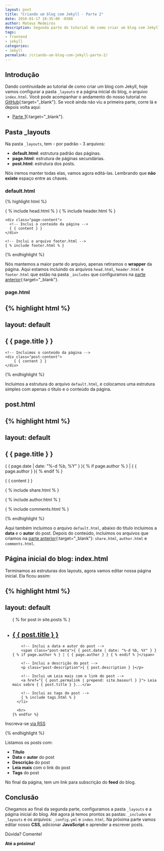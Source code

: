 ```yaml
---
layout: post
title: "Criando um blog com Jekyll - Parte 2"
date: 2016-01-17 18:35:00 -0300
author: Mateus Medeiros
description: Segunda parte do tutorial de como criar um blog com Jekyll.
tags: 
- frontend
- jekyll
categories:
- Jekyll
permalink: /criando-um-blog-com-jekyll-parte-2/
---
```


## Introdução

Dando continuidade ao tutorial de como criar um blog com Jekyll, hoje vamos configurar a pasta `_layouts` e a página inicial do blog, o arquivo `index.html`. Você pode acompanhar o andamento do nosso tutorial no [GitHub](https://github.com/mateussmedeiros/tutorial-jekyll){:target="_blank"}. Se você ainda não viu a primeira parte, corre lá e depois volta aqui: 

- [Parte 1](http://devmateusmedeiros.com.br/criando-um-blog-com-jekyll-parte-1/){:target="_blank"}.

## Pasta _layouts

Na pasta `_layouts`, tem - por padrão - 3 arquivos:

- **default.html**: estrutura padrão das páginas.
- **page.html**: estrutura de páginas secundárias.
- **post.html**: estrutura dos posts.

Nós iremos manter todas elas, vamos agora editá-las. Lembrando que **não existe** espaço entre as chaves.

### default.html

{% highlight html %}
<!DOCTYPE html>
<html>
  <!-- Incui o arquivo head.html -->
  { % include head.html % }

  <body>
    <!-- Inclui o arquivo header.html -->
    { % include header.html % }

    <div class="page-content">
      <!-- Inclui o conteúdo da página -->
      { { content } }
    </div>

    <!-- Inclui o arquivo footer.html -->
    { % include footer.html % }

  </body>

</html>
{% endhighlight %}

Nós mantemos a maior parte do arquivo, apenas retiramos o **wrapper** da página. Aqui estamos incluindo os arquivos `head.html`, `header.html` e `footer.html` que estão na pasta `_includes` que configuramos na [parte anterior](http://devmateusmedeiros.com.br/criando-um-blog-com-jekyll-parte-1/){:target="_blank"}.

### page.html

{% highlight html %}
---
layout: default
---
<article class="post">
	<!-- Chamamos o título da página -->
	<h1 class="post-title">{ { page.title } }</h1>
	
	<!-- Incluimos o conteúdo da página -->
	<div class="post-content">
  		{ { content } }
	</div>

</article>
{% endhighlight %}

Incluimos a estrutura do arquivo `default.html`, e colocamos uma estrutura simples com apenas o título e o conteúdo da página.

## post.html 

{% highlight html %}
---
layout: default
---
<article class="post" itemscope itemtype="http://schema.org/BlogPosting">
  <!-- Chamamos o título do post -->
  <h1 class="post-title" itemprop="name headline">{ { page.title } }</h1>
  <!-- Incluimos a data e o autor do post -->
  <p class="post-meta"><time datetime="{ { page.date | date_to_xmlschema } }" itemprop="datePublished">{ { page.date | date: "%-d %b, %Y" } }</time>{ % if page.author % } | <span itemprop="author" itemscope itemtype="http://schema.org/Person"><span itemprop="name">{ { page.author } }</span></span>{ % endif % }</p>
  
  <!-- Icluimos o conteúdo do post -->
  <div class="post-content" itemprop="articleBody">
    { { content } }
  </div>

  <!-- Incluimos os botões de compartilhamento -->
  { % include share.html % }

  <!-- Incluimos a seção com o autor do post -->
  { % include author.html % }

  <!-- Incluimos os comentários -->
  { % include comments.html % }

</article>
{% endhighlight %}

Aqui também incluimos o arquivo `default.html`, abaixo do título incluimos a **data** e o **autor** do post. Depois do conteúdo, incluimos os arquivos que criamos na [parte anterior](http://devmateusmedeiros.com.br/criando-um-blog-com-jekyll-parte-1/){:target="_blank"}: `share.html`, `author.html` e `comments.html`.

## Página inicial do blog: index.html

Terminamos as estruturas dos layouts, agora vamos editar nossa página inicial. Ela ficou assim:

{% highlight html %}
---
layout: default
---

<div class="home">

  <ul class="post-list">
    <!-- Procura os posts no blog e lista eles -->
    { % for post in site.posts % }
      <li>
        <!-- Inclui o título com link do post -->
        <h2>
          <a class="post-link" href="{ { post.url | prepend: site.baseurl } }">{ { post.title } }</a>
        </h2>

        <!-- Inclui a data e autor do post -->
        <span class="post-meta">{ { post.date | date: "%-d %b, %Y" } } { % if page.author % } | { { page.author } } { % endif % }</span>

        <!-- Inclui a descrição do post -->
        <p class="post-description">{ { post.description } }</p>
        
        <!-- Inclui um Leia mais com o link do post -->
        <a href="{ { post.permalink | prepend: site.baseurl } }"> Leia mais sobre { { post.title } }...</a>
        
        <!-- Inclui as tags do post -->
        { % include tags.html % }
      </li>

      <hr>
    {% endfor %}
  </ul>
  
  <!-- Incrição do feed -->
  <p class="rss-subscribe"> Inscreva-se <a href="{ { "/feed.xml" | prepend: site.baseurl } }">via RSS</a></p>

</div>
{% endhighlight %}

Listamos os posts com:

- **Título**
- **Data** e **autor** do post
- **Descrição** do post
- **Leia mais** com o link do post
- **Tags** do post

No final da página, tem um link para subscrição do **feed** do blog.

## Conclusão

Chegamos ao final da segunda parte, configuramos a pasta `_layouts` e a página inicial do blog. Até agora já temos prontos as pastas: `_includes` e `_layouts` e os arquivos: `_config.yml` e `index.html`. Na próxima parte vamos editar nosso **CSS**, adicionar **JavaScript** e aprender a escrever posts.

Dúvida? Comente!

**Até a próxima!**